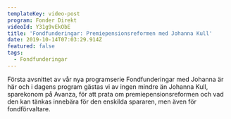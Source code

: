 ```yaml
---
templateKey: video-post
program: Fonder Direkt
videoId: Y31g9vEkObE
title: 'Fondfunderingar: Premiepensionsreformen med Johanna Kull'
date: 2019-10-14T07:03:29.914Z
featured: false
tags:
  - Fondfunderingar
---
```

Första avsnittet av vår nya programserie Fondfunderingar med Johanna är här och i dagens program gästas vi av ingen mindre än Johanna Kull, sparekonom på Avanza, för att prata om premiepensionsreformen och vad den kan tänkas innebära för den enskilda spararen, men även för fondförvaltare.
